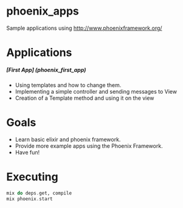 phoenix_apps
============

Sample applications using http://www.phoenixframework.org/

# Applications

##### [First App] (phoenix_first_app)

- Using templates and how to change them. 
- Implementing a simple controller and sending messages to View
- Creation of a Template method and using it on the view


# Goals

- Learn basic elixir and phoenix framework.
- Provide more example apps using the Phoenix Framework.
- Have fun!

# Executing

```elixir
mix do deps.get, compile
mix phoenix.start
```
